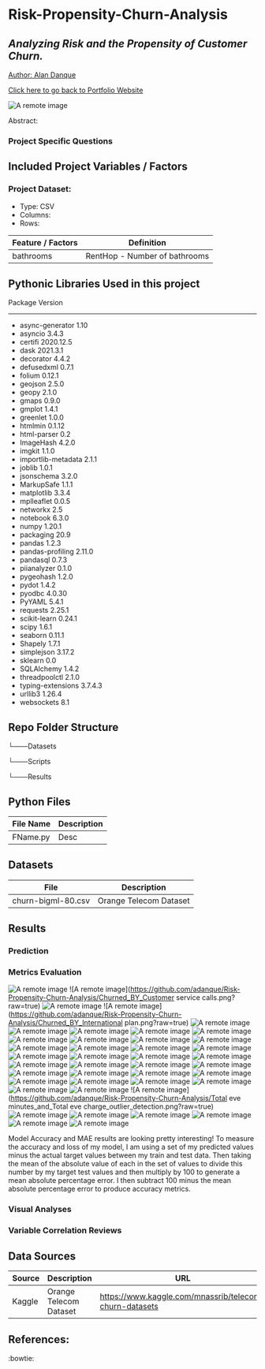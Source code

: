 # Risk-Propensity-Churn-Analysis

## _Analyzing Risk and the Propensity of Customer Churn._

<a href="https://www.linkedin.com/in/alandanque"> Author: Alan Danque </a>

<a href="https://adanque.github.io/">Click here to go back to Portfolio Website </a>

![A remote image](https://adanque.github.io/assets/img/ChurnRisk.jpg)

Abstract: 




### Project Specific Questions




## Included Project Variables / Factors 
### Project Dataset:
- Type:		CSV
- Columns: 	
- Rows:		


 | Feature / Factors | Definition | 
 | --------- | --------- | 
 | bathrooms | RentHop - Number of bathrooms | 



## Pythonic Libraries Used in this project
Package               Version
--------------------- ---------
- async-generator       1.10
- asyncio               3.4.3
- certifi               2020.12.5
- dask                  2021.3.1
- decorator             4.4.2
- defusedxml            0.7.1
- folium                0.12.1
- geojson               2.5.0
- geopy                 2.1.0
- gmaps                 0.9.0
- gmplot                1.4.1
- greenlet              1.0.0
- htmlmin               0.1.12
- html-parser           0.2
- ImageHash             4.2.0
- imgkit                1.1.0
- importlib-metadata    2.1.1
- joblib                1.0.1
- jsonschema            3.2.0
- MarkupSafe            1.1.1
- matplotlib            3.3.4
- mplleaflet            0.0.5
- networkx              2.5
- notebook              6.3.0
- numpy                 1.20.1
- packaging             20.9
- pandas                1.2.3
- pandas-profiling      2.11.0
- pandasql              0.7.3
- piianalyzer           0.1.0
- pygeohash             1.2.0
- pydot                 1.4.2
- pyodbc                4.0.30
- PyYAML                5.4.1
- requests              2.25.1
- scikit-learn          0.24.1
- scipy                 1.6.1
- seaborn               0.11.1
- Shapely               1.7.1
- simplejson            3.17.2
- sklearn               0.0
- SQLAlchemy            1.4.2
- threadpoolctl         2.1.0
- typing-extensions     3.7.4.3
- urllib3               1.26.4
- websockets            8.1

## Repo Folder Structure

└───Datasets

└───Scripts

└───Results

## Python Files 

| File Name  | Description |
| ------ | ------ |
| FName.py | Desc |

## Datasets
| File  | Description |
| ------ | ------ |
| churn-bigml-80.csv | Orange Telecom Dataset | 

## Results




### Prediction



### Metrics Evaluation
![A remote image](https://github.com/adanque/Risk-Propensity-Churn-Analysis/Churned_BY_Area_Code.png?raw=true)
![A remote image](https://github.com/adanque/Risk-Propensity-Churn-Analysis/Churned_BY_Customer service calls.png?raw=true)
![A remote image](https://github.com/adanque/Risk-Propensity-Churn-Analysis/Churned_BY_Customer_service_calls.png?raw=true)
![A remote image](https://github.com/adanque/Risk-Propensity-Churn-Analysis/Churned_BY_International plan.png?raw=true)
![A remote image](https://github.com/adanque/Risk-Propensity-Churn-Analysis/Churned_BY_International_plan.png?raw=true)
![A remote image](https://github.com/adanque/Risk-Propensity-Churn-Analysis/Churned_BY_State.png?raw=true)
![A remote image](https://github.com/adanque/Risk-Propensity-Churn-Analysis/Churned_BY_Voice_mail_plan.png?raw=true)
![A remote image](https://github.com/adanque/Risk-Propensity-Churn-Analysis/Churned_Correlation_Matrix.png?raw=true)
![A remote image](https://github.com/adanque/Risk-Propensity-Churn-Analysis/Churn_BY_State.png?raw=true)
![A remote image](https://github.com/adanque/Risk-Propensity-Churn-Analysis/Churn_Distribution.png?raw=true)
![A remote image](https://github.com/adanque/Risk-Propensity-Churn-Analysis/Churn_Matrix.png?raw=true)
![A remote image](https://github.com/adanque/Risk-Propensity-Churn-Analysis/Confusion_Matrix.png?raw=true)
![A remote image](https://github.com/adanque/Risk-Propensity-Churn-Analysis/Distribution_of_likelihood_Total_day_calls_Min_vs_Mean_vs_Max.png?raw=true)
![A remote image](https://github.com/adanque/Risk-Propensity-Churn-Analysis/Distribution_of_likelihood_Total_day_charge_Min_vs_Mean_vs_Max.png?raw=true)
![A remote image](https://github.com/adanque/Risk-Propensity-Churn-Analysis/Distribution_of_likelihood_Total_day_minutes_Min_vs_Mean_vs_Max.png?raw=true)
![A remote image](https://github.com/adanque/Risk-Propensity-Churn-Analysis/Distribution_of_likelihood_Total_eve_calls_Min_vs_Mean_vs_Max.png?raw=true)
![A remote image](https://github.com/adanque/Risk-Propensity-Churn-Analysis/Distribution_of_likelihood_Total_eve_charge_Min_vs_Mean_vs_Max.png?raw=true)
![A remote image](https://github.com/adanque/Risk-Propensity-Churn-Analysis/Distribution_of_likelihood_Total_eve_minutes_Min_vs_Mean_vs_Max.png?raw=true)
![A remote image](https://github.com/adanque/Risk-Propensity-Churn-Analysis/Distribution_of_likelihood_Total_intl_calls_Min_vs_Mean_vs_Max.png?raw=true)
![A remote image](https://github.com/adanque/Risk-Propensity-Churn-Analysis/Distribution_of_likelihood_Total_intl_charge_Min_vs_Mean_vs_Max.png?raw=true)
![A remote image](https://github.com/adanque/Risk-Propensity-Churn-Analysis/Distribution_of_likelihood_Total_intl_minutes_Min_vs_Mean_vs_Max.png?raw=true)
![A remote image](https://github.com/adanque/Risk-Propensity-Churn-Analysis/Distribution_of_likelihood_Total_night_calls_Min_vs_Mean_vs_Max.png?raw=true)
![A remote image](https://github.com/adanque/Risk-Propensity-Churn-Analysis/Distribution_of_likelihood_Total_night_charge_Min_vs_Mean_vs_Max.png?raw=true)
![A remote image](https://github.com/adanque/Risk-Propensity-Churn-Analysis/Distribution_of_likelihood_Total_night_minutes_Min_vs_Mean_vs_Max.png?raw=true)
![A remote image](https://github.com/adanque/Risk-Propensity-Churn-Analysis/Final_XGBoost_Confusion_Matrix.png?raw=true)
![A remote image](https://github.com/adanque/Risk-Propensity-Churn-Analysis/Full_Churn_not_Churn_Matrix.png?raw=true)
![A remote image](https://github.com/adanque/Risk-Propensity-Churn-Analysis/LogisticRegression_Confusion_Matrix.png?raw=true)
![A remote image](https://github.com/adanque/Risk-Propensity-Churn-Analysis/LR_Classification_Report_Results.png?raw=true)
![A remote image](https://github.com/adanque/Risk-Propensity-Churn-Analysis/Models_Recall_Results.png?raw=true)
![A remote image](https://github.com/adanque/Risk-Propensity-Churn-Analysis/No_Churn_Matrix.png?raw=true)
![A remote image](https://github.com/adanque/Risk-Propensity-Churn-Analysis/PCA_Cumulative_Explained_Variance.png?raw=true)
![A remote image](https://github.com/adanque/Risk-Propensity-Churn-Analysis/PCA_Heatmap.png?raw=true)
![A remote image](https://github.com/adanque/Risk-Propensity-Churn-Analysis/Principal_Component_Scatter_Plot.png?raw=true)
![A remote image](https://github.com/adanque/Risk-Propensity-Churn-Analysis/SVC_Classification_Report_Results.png?raw=true)
![A remote image](https://github.com/adanque/Risk-Propensity-Churn-Analysis/SVC_Confusion_Matrix.png?raw=true)
![A remote image](https://github.com/adanque/Risk-Propensity-Churn-Analysis/Total eve minutes_and_Total eve charge_outlier_detection.png?raw=true)
![A remote image](https://github.com/adanque/Risk-Propensity-Churn-Analysis/Total_day_calls_and_charge_outlier_detection.png?raw=true)
![A remote image](https://github.com/adanque/Risk-Propensity-Churn-Analysis/Total_eve_minutes_and_Total_eve_charge_outlier_detection.png?raw=true)
![A remote image](https://github.com/adanque/Risk-Propensity-Churn-Analysis/Total_intl_minutes_and_Total_intl_charge_outlier_detection.png?raw=true)
![A remote image](https://github.com/adanque/Risk-Propensity-Churn-Analysis/Total_night_minutes_and_Total_night_charge_outlier_detection.png?raw=true)
![A remote image](https://github.com/adanque/Risk-Propensity-Churn-Analysis/XGBoost_Confusion_Matrix.png?raw=true)
![A remote image](https://github.com/adanque/Risk-Propensity-Churn-Analysis/XG_Classification_Report_Results.png?raw=true)



Model Accuracy and MAE results are looking pretty interesting!
To measure the accuracy and loss of my model, I am using a set of my predicted values minus the actual target values between my train and test data. Then taking the mean of the absolute value of each in the set of values to divide this number by my target test values and then multiply by 100 to generate a mean absolute percentage error.  I then subtract 100 minus the mean absolute percentage error to produce accuracy metrics.


### Visual Analyses 



### Variable Correlation Reviews


## Data Sources
| Source  | Description | URL |
| ------ | ------ | ------ |
| Kaggle | Orange Telecom Dataset | https://www.kaggle.com/mnassrib/telecom-churn-datasets | 

## References: 




:bowtie: